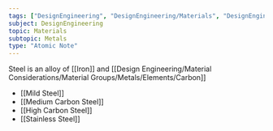 ```yaml
---
tags: ["DesignEngineering", "DesignEngineering/Materials", "DesignEngineering/Materials/Metals", "DesignEngineering/Materials/Metals/Materials"]
subject: DesignEngineering
topic: Materials
subtopic: Metals
type: "Atomic Note"
---
```


Steel is an alloy of [[Iron]] and [[Design Engineering/Material Considerations/Material Groups/Metals/Elements/Carbon]]
 - [[Mild Steel]]
 - [[Medium Carbon Steel]]
 - [[High Carbon Steel]]
 - [[Stainless Steel]]